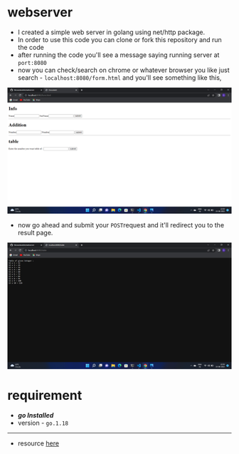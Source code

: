 # webserver
- I created a simple web server in golang using net/http package. 
- In order to use this code you can clone or fork this repository and run the code
- after running the code you'll see a message saying running server at `port:8080`
- now you can check/search on chrome or whatever browser you like just search - `localhost:8080/form.html` and you'll see 
something like this,
<img src="./img/Screenshot (4).png">

- now go ahead and submit your `POST`request and it'll redirect you to the result page. 
<img src="./img/Screenshot (5).png">

# requirement
- ***go Installed***
- version - `go.1.18`
<hr>

- resource [here](https://www.youtube.com/watch?v=jFfo23yIWac&t=1235s) 
